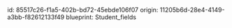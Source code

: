 id: 85517c26-f1a5-402b-bd72-45ebde106f07
origin: 11205b6d-28e4-4149-a3bb-f82612133f49
blueprint: Student_fields
